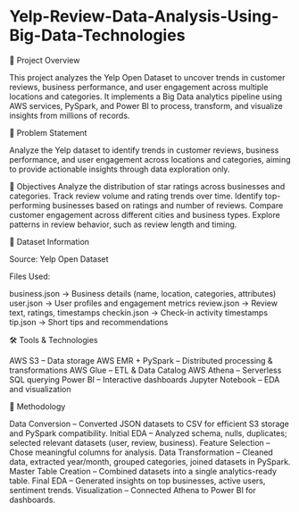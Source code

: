# Yelp-Review-Data-Analysis-Using-Big-Data-Technologies

📌 Project Overview

This project analyzes the Yelp Open Dataset to uncover trends in customer reviews, business performance, and user engagement across multiple locations and categories.
It implements a Big Data analytics pipeline using AWS services, PySpark, and Power BI to process, transform, and visualize insights from millions of records.


🎯 Problem Statement

Analyze the Yelp dataset to identify trends in customer reviews, business performance, and user engagement across locations and categories, aiming to provide actionable insights through data exploration only.


🎯 Objectives
Analyze the distribution of star ratings across businesses and categories.
Track review volume and rating trends over time.
Identify top-performing businesses based on ratings and number of reviews.
Compare customer engagement across different cities and business types.
Explore patterns in review behavior, such as review length and timing.

📂 Dataset Information

Source: Yelp Open Dataset

Files Used:

business.json → Business details (name, location, categories, attributes)
user.json → User profiles and engagement metrics
review.json → Review text, ratings, timestamps
checkin.json → Check-in activity timestamps
tip.json → Short tips and recommendations


🛠️ Tools & Technologies

AWS S3 – Data storage
AWS EMR + PySpark – Distributed processing & transformations
AWS Glue – ETL & Data Catalog
AWS Athena – Serverless SQL querying
Power BI – Interactive dashboards
Jupyter Notebook – EDA and visualization


🔄 Methodology

Data Conversion – Converted JSON datasets to CSV for efficient S3 storage and PySpark compatibility.
Initial EDA – Analyzed schema, nulls, duplicates; selected relevant datasets (user, review, business).
Feature Selection – Chose meaningful columns for analysis.
Data Transformation – Cleaned data, extracted year/month, grouped categories, joined datasets in PySpark.
Master Table Creation – Combined datasets into a single analytics-ready table.
Final EDA – Generated insights on top businesses, active users, sentiment trends.
Visualization – Connected Athena to Power BI for dashboards.
